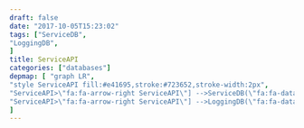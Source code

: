 ```yaml
---
draft: false
date: "2017-10-05T15:23:02"
tags: ["ServiceDB",
"LoggingDB",
]
title: ServiceAPI
categories: ["databases"]
depmap: [ "graph LR",
"style ServiceAPI fill:#e41695,stroke:#723652,stroke-width:2px",
"ServiceAPI>\"fa:fa-arrow-right ServiceAPI\"] -->ServiceDB(\"fa:fa-database ServiceDB\")",
"ServiceAPI>\"fa:fa-arrow-right ServiceAPI\"] -->LoggingDB(\"fa:fa-database LoggingDB\")",
]
---
```

			